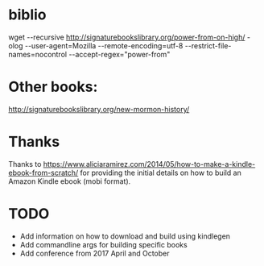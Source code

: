 # biblio

wget --recursive http://signaturebookslibrary.org/power-from-on-high/ -olog --user-agent=Mozilla --remote-encoding=utf-8 --restrict-file-names=nocontrol --accept-regex="power-from"

# Other books:
http://signaturebookslibrary.org/new-mormon-history/

# Thanks
Thanks to https://www.aliciaramirez.com/2014/05/how-to-make-a-kindle-ebook-from-scratch/ for providing the initial details on how to build an Amazon Kindle ebook (mobi format).

# TODO
- Add information on how to download and build using kindlegen
- Add commandline args for building specific books
- Add conference from 2017 April and October